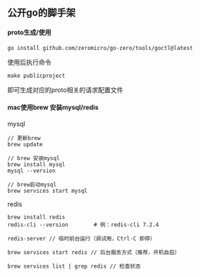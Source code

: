 ## 公开go的脚手架

#### proto生成/使用

```shell
go install github.com/zeromicro/go-zero/tools/goctl@latest
```

使用后执行命令

```
make publicproject 
```

即可生成对应的proto相关的请求配置文件





#### mac使用brew 安装mysql/redis

mysql

```
// 更新brew
brew update

// brew 安装mysql
brew install mysql
mysql --version

// brew启动mysql
brew services start mysql
```



redis

```
brew install redis
redis-cli --version        # 例：redis-cli 7.2.4

redis-server // 临时前台运行（调试用，Ctrl-C 即停）

brew services start redis // 后台服务方式（推荐，开机自启）

brew services list | grep redis // 检查状态
```

